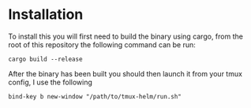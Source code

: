 # Installation

To install this you will first need to build the binary using cargo, from the root of this repository the following command can be run:
```
cargo build --release
```

After the binary has been built you should then launch it from your tmux config, I use the following
```
bind-key b new-window "/path/to/tmux-helm/run.sh"
```
